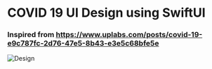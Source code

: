 # COVID 19 UI Design using SwiftUI
 
### Inspired from https://www.uplabs.com/posts/covid-19-e9c787fc-2d76-47e5-8b43-e3e5c68bfe5e

![Design](https://user-images.githubusercontent.com/49426260/82202681-ebf59e80-991f-11ea-827a-4a4273ab8b23.png)

